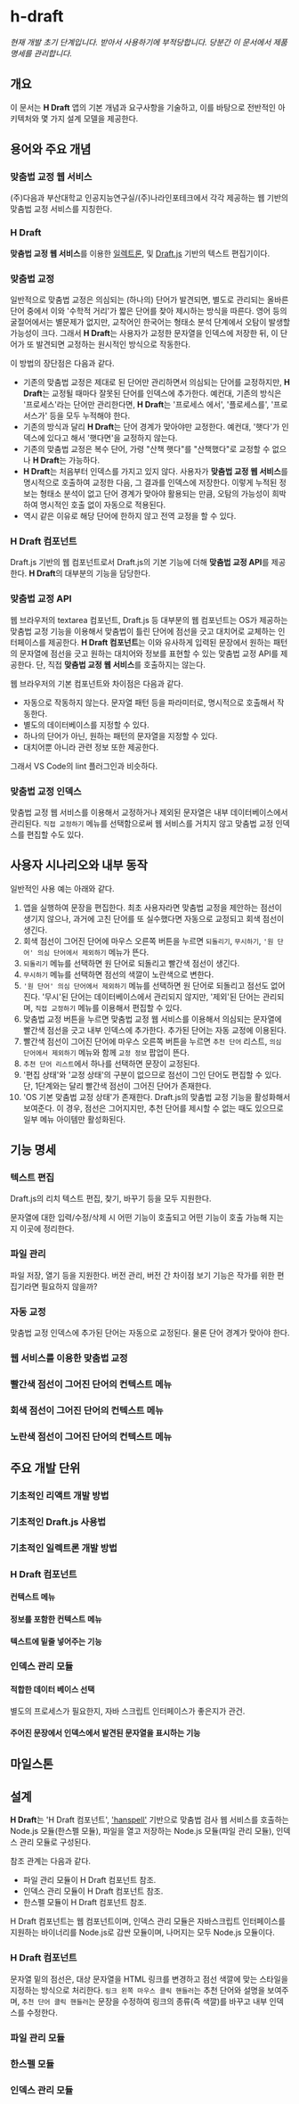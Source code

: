 # h-draft

<i>현재 개발 초기 단계입니다. 받아서 사용하기에 부적당합니다. 당분간 이 
문서에서 제품 명세를 관리합니다.</i>

## 개요

이 문서는 **H Draft** 앱의 기본 개념과 요구사항을 기술하고, 이를 바탕으로 
전반적인 아키텍처와 몇 가지 설계 모델을 제공한다.

## 용어와 주요 개념

### 맞춤법 교정 웹 서비스
(주)다음과 부산대학교 인공지능연구실/(주)나라인포테크에서 각각 제공하는 웹 
기반의 맞춤법 교정 서비스를 지칭한다.

### H Draft
**맞춤법 교정 웹 서비스**를 이용한 
[일렉트론](https://github.com/electron/electron), 및 
[Draft.js](https://github.com/facebook/draft-js) 기반의 텍스트 편집기이다.

### 맞춤법 교정
일반적으로 맞춤법 교정은 의심되는 (하나의) 단어가 발견되면, 별도로 관리되는 
올바른 단어 중에서 이와 '수학적 거리'가 짧은 단어를 찾아 제시하는 방식을 
따른다. 영어 등의 굴절어에서는 별문제가 없지만, 교착어인 한국어는 형태소 분석 
단계에서 오탐이 발생할 가능성이 크다. 그래서 **H Draft**는 사용자가 교정한 
문자열을 인덱스에 저장한 뒤, 이 단어가 또 발견되면 교정하는 원시적인 
방식으로 작동한다.

이 방법의 장단점은 다음과 같다.
* 기존의 맞춤법 교정은 제대로 된 단어만 관리하면서 의심되는 단어를 교정하지만, 
**H Draft**는 교정될 때마다 잘못된 단어를 인덱스에 추가한다. 예컨대, 
기존의 방식은 '프로세스'라는 단어만 관리한다면, **H Draft**는 '프로세스 에서', 
'플로세스를', '프로서스가' 등을 모두 누적해야 한다. 
* 기존의 방식과 달리 **H Draft**는 단어 경계가 맞아야만 교정한다. 예컨대, 
'햇다'가 인덱스에 있다고 해서 '햇다면'을 교정하지 않는다.
* 기존의 맞춤법 교정은 복수 단어, 가령 "산책 햇다"를 "산책했다"로 교정할 수 
없으나 **H Draft**는 가능하다.
* **H Draft**는 처음부터 인덱스를 가지고 있지 않다. 사용자가 **맞춤법 교정 
웹 서비스**를 명시적으로 호출하여 교정한 다음, 그 결과를 인덱스에 저장한다. 
이렇게 누적된 정보는 형태소 분석이 없고 단어 경계가 맞아야 활용되는 만큼, 
오탐의 가능성이 희박하여 명시적인 호출 없이 자동으로 적용된다.
* 역시 같은 이유로 해당 단어에 한하지 않고 전역 교정을 할 수 있다.

### H Draft 컴포넌트

Draft.js 기반의 웹 컴포넌트로서 Draft.js의 기본 기능에 더해 
**맞춤법 교정 API**를 제공한다. **H Draft**의 대부분의 기능을 담당한다.

### 맞춤법 교정 API
웹 브라우저의 textarea 컴포넌트, Draft.js 등 대부분의 웹 컴포넌트는 OS가 
제공하는 맞춤법 교정 기능을 이용해서 맞춤법이 틀린 단어에 점선을 긋고 
대치어로 교체하는 인터페이스를 제공한다. **H Draft 컴포넌트**는 이와 유사하게 
입력된 문장에서 원하는 패턴의 문자열에 점선을 긋고 원하는 대치어와 정보를 
표현할 수 있는 맞춤법 교정 API를 제공한다. 단, 직접 **맞춤법 교정 웹 
서비스**를 호출하지는 않는다.

웹 브라우저의 기본 컴포넌트와 차이점은 다음과 같다.
* 자동으로 작동하지 않는다. 문자열 패턴 등을 파라미터로, 명시적으로 호출해서 
작동한다.
* 별도의 데이터베이스를 지정할 수 있다.
* 하나의 단어가 아닌, 원하는 패턴의 문자열을 지정할 수 있다.
* 대치어뿐 아니라 관련 정보 또한 제공한다.

그래서 VS Code의 lint 플러그인과 비슷하다.

### 맞춤법 교정 인덱스
맞춤법 교정 웹 서비스를 이용해서 교정하거나 제외된 문자열은 내부 
데이터베이스에서 관리된다. `직접 교정하기` 메뉴를 선택함으로써 웹 서비스를
거치지 않고 맞춤법 교정 인덱스를 편집할 수도 있다.

## 사용자 시나리오와 내부 동작

일반적인 사용 예는 아래와 같다. 

1. 앱을 실행하여 문장을 편집한다. 최초 사용자라면 맞춤법 교정을 제안하는 점선이
생기지 않으나, 과거에 고친 단어를 또 실수했다면 자동으로 교정되고 회색 
점선이 생긴다.
1. 회색 점선이 그어진 단어에 마우스 오른쪽 버튼을 누르면 `되돌리기`, 
`무시하기`, `'원 단어' 의심 단어에서 제외하기` 메뉴가 뜬다.
1. `되돌리기` 메뉴를 선택하면 원 단어로 되돌리고 빨간색 점선이 생긴다.
1. `무시하기` 메뉴를 선택하면 점선의 색깔이 노란색으로 변한다.
1. `'원 단어' 의심 단어에서 제외하기` 메뉴를 선택하면 원 단어로 되돌리고 
점선도 없어진다. '무시'된 단어는 데이터베이스에서 관리되지 않지만, '제외'된 
단어는 관리되며, `직접 교정하기` 메뉴를 이용해서 편집할 수 있다.
1. 맞춤법 교정 버튼을 누르면 맞춤법 교정 웹 서비스를 이용해서 의심되는 
문자열에 빨간색 점선을 긋고 내부 인덱스에 추가한다. 추가된 단어는 자동 교정에 
이용된다.
1. 빨간색 점선이 그어진 단어에 마우스 오른쪽 버튼을 누르면 `추천 단어` 리스트, 
`의심 단어에서 제외하기` 메뉴와 함께 `교정 정보` 팝업이 뜬다. 
1. `추천 단어 리스트`에서 하나를 선택하면 문장이 교정된다.
1. '편집 상태'와 '교정 상태'의 구분이 없으므로 점선이 그인 단어도 편집할 수 
있다. 단, 1단계와는 달리 빨간색 점선이 그어진 단어가 존재한다.
1. 'OS 기본 맞춤법 교정 상태'가 존재한다. Draft.js의 맞춤법 교정 
기능을 활성화해서 보여준다. 이 경우, 점선은 그어지지만, 추천 단어를 제시할 수 
없는 때도 있으므로 일부 메뉴 아이템만 활성화된다.

## 기능 명세
### 텍스트 편집
Draft.js의 리치 텍스트 편집, 찾기, 바꾸기 등을 모두 지원한다.

문자열에 대한 입력/수정/삭제 시 어떤 기능이 호출되고 어떤 기능이 호출 가능해
지는지 이곳에 정리한다.

### 파일 관리
파일 저장, 열기 등을 지원한다. 버전 관리, 버전 간 차이점 보기 기능은 작가를 
위한 편집기라면 필요하지 않을까?

### 자동 교정
맞춤법 교정 인덱스에 추가된 단어는 자동으로 교정된다. 물론 단어 경계가 맞아야 
한다.

### 웹 서비스를 이용한 맞춤법 교정

### 빨간색 점선이 그어진 단어의 컨텍스트 메뉴

### 회색 점선이 그어진 단어의 컨텍스트 메뉴

### 노란색 점선이 그어진 단어의 컨텍스트 메뉴


## 주요 개발 단위
### 기초적인 리액트 개발 방법
### 기초적인 Draft.js 사용법
### 기초적인 일렉트론 개발 방법
### H Draft 컴포넌트
#### 컨텍스트 메뉴
#### 정보를 포함한 컨텍스트 메뉴
#### 텍스트에 밑줄 넣어주는 기능
### 인덱스 관리 모듈
#### 적합한 데이터 베이스 선택
별도의 프로세스가 필요한지, 자바 스크립트 인터페이스가 좋은지가 관건.
#### 주어진 문장에서 인덱스에서 발견된 문자열을 표시하는 기능

## 마일스톤

## 설계

**H Draft**는 'H Draft 컴포넌트', 
['hanspell'](https://github.com/9beach/hanspell) 기반으로 맞춤법 검사 웹 
서비스를 호출하는 Node.js 모듈(한스펠 모듈), 파일을 열고 저장하는 
Node.js 모듈(파일 관리 모듈), 인덱스 관리 모듈로 구성된다. 

참조 관계는 다음과 같다.
* 파일 관리 모듈이 H Draft 컴포넌트 참조.
* 인덱스 관리 모듈이 H Draft 컴포넌트 참조.
* 한스펠 모듈이 H Draft 컴포넌트 참조.

H Draft 컴포넌트는 웹 컴포넌트이며, 인덱스 관리 모듈은 자바스크립트 
인터페이스를 지원하는 바이너리를 Node.js로 감싼 모듈이며, 나머지는 
모두 Node.js 모듈이다.

### H Draft 컴포넌트

문자열 밑의 점선은, 대상 문자열을 HTML 링크를 변경하고 점선 색깔에 맞는 
스타일을 지정하는 방식으로 처리한다. `링크 왼쪽 마우스 클릭 핸들러`는 추천 
단어와 설명을 보여주며, `추천 단어 클릭 핸들러`는 문장을 수정하여 링크의 
종류(즉 색깔)를 바꾸고 내부 인덱스를 수정한다.

### 파일 관리 모듈

### 한스펠 모듈

### 인덱스 관리 모듈

